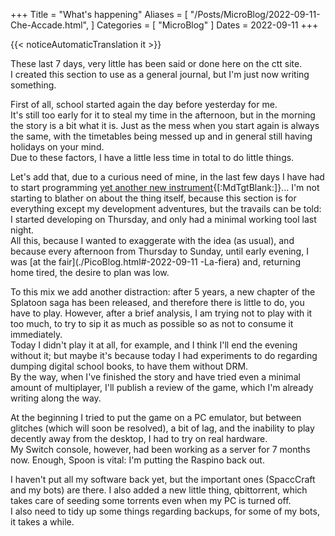 +++
Title = "What's happening"
Aliases = [
  "/Posts/MicroBlog/2022-09-11-Che-Accade.html",
]
Categories = [ "MicroBlog" ]
Dates = 2022-09-11
+++

{{< noticeAutomaticTranslation it >}}



These last 7 days, very little has been said or done here on the ctt site.  
I created this section to use as a general journal, but I'm just now writing something.

First of all, school started again the day before yesterday for me.  
It's still too early for it to steal my time in the afternoon, but in the morning the story is a bit what it is. Just as the mess when you start again is always the same, with the timetables being messed up and in general still having holidays on your mind.  
Due to these factors, I have a little less time in total to do little things.

Let's add that, due to a curious need of mine, in the last few days I have had to start programming [yet another new instrument](https://gitlab.com/octospacc/links){[:MdTgtBlank:]}... I'm not starting to blather on about the thing itself, because this section is for everything except my development adventures, but the travails can be told: I started developing on Thursday, and only had a minimal working tool last night.  
All this, because I wanted to exaggerate with the idea (as usual), and because every afternoon from Thursday to Sunday, until early evening, I was [at the fair](./PicoBlog.html#-2022-09-11 -La-fiera) and, returning home tired, the desire to plan was low.

To this mix we add another distraction: after 5 years, a new chapter of the Splatoon saga has been released, and therefore there is little to do, you have to play. However, after a brief analysis, I am trying not to play with it too much, to try to sip it as much as possible so as not to consume it immediately.  
Today I didn't play it at all, for example, and I think I'll end the evening without it; but maybe it's because today I had experiments to do regarding dumping digital school books, to have them without DRM.  
By the way, when I've finished the story and have tried even a minimal amount of multiplayer, I'll publish a review of the game, which I'm already writing along the way.

At the beginning I tried to put the game on a PC emulator, but between glitches (which will soon be resolved), a bit of lag, and the inability to play decently away from the desktop, I had to try on real hardware.  
My Switch console, however, had been working as a server for 7 months now. Enough, Spoon is vital: I'm putting the Raspino back out.

I haven't put all my software back yet, but the important ones (SpaccCraft and my bots) are there. I also added a new little thing, qbittorrent, which takes care of seeding some torrents even when my PC is turned off.  
I also need to tidy up some things regarding backups, for some of my bots, it takes a while.
